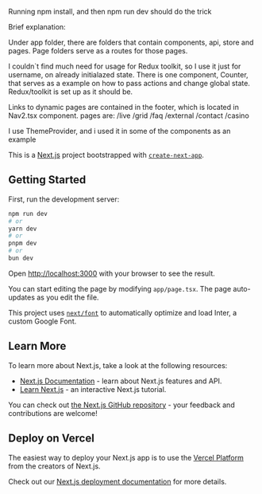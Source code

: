 Running npm install, and then npm run dev should do the trick

Brief explanation:

Under app folder, there are folders that contain components, api, store and pages.
Page folders serve as a routes for those pages.

I couldn`t find much need for usage for Redux toolkit, so I use it just for username, on already initialazed state.
There is one component, Counter, that serves as a example on how to pass actions and change global state.
Redux/toolkit is set up as it should be. 

Links to dynamic pages are contained in the footer, which is located in Nav2.tsx component.
pages are:
/live
/grid
/faq
/external
/contact
/casino

I use ThemeProvider, and i used it in some of the components as an example





This is a [Next.js](https://nextjs.org/) project bootstrapped with [`create-next-app`](https://github.com/vercel/next.js/tree/canary/packages/create-next-app).

## Getting Started

First, run the development server:

```bash
npm run dev
# or
yarn dev
# or
pnpm dev
# or
bun dev
```

Open [http://localhost:3000](http://localhost:3000) with your browser to see the result.

You can start editing the page by modifying `app/page.tsx`. The page auto-updates as you edit the file.

This project uses [`next/font`](https://nextjs.org/docs/basic-features/font-optimization) to automatically optimize and load Inter, a custom Google Font.

## Learn More

To learn more about Next.js, take a look at the following resources:

- [Next.js Documentation](https://nextjs.org/docs) - learn about Next.js features and API.
- [Learn Next.js](https://nextjs.org/learn) - an interactive Next.js tutorial.

You can check out [the Next.js GitHub repository](https://github.com/vercel/next.js/) - your feedback and contributions are welcome!

## Deploy on Vercel

The easiest way to deploy your Next.js app is to use the [Vercel Platform](https://vercel.com/new?utm_medium=default-template&filter=next.js&utm_source=create-next-app&utm_campaign=create-next-app-readme) from the creators of Next.js.

Check out our [Next.js deployment documentation](https://nextjs.org/docs/deployment) for more details.

